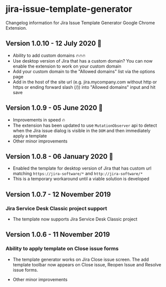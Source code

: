 # jira-issue-template-generator

Changelog information for Jira Issue Template Generator Google Chrome Extension.

## Version 1.0.10 - 12 July 2020 🎉

- Ability to add custom domains 🔥🔥🔥
- Use desktop version of Jira that has a custom domain? You can now enable the extension to work on your custom domain
- Add your custom domain to the "Allowed domains" list via the options page
- Add in the host of the site url (e.g. jira.mycompany.com without http or https or ending forward slash (/)) into "Allowed domains" input and hit save

## Version 1.0.9 - 05 June 2020 🎉

- Improvements in speed 🔥
- The extension has been updated to use `MutationObserver` api to detect when the Jira issue dialog is visible in the `DOM` and then immediately apply a template 
- Other minor improvements

## Version 1.0.8 - 06 January 2020 🎉

- Enabled the template for desktop version of Jira that has custom url matching `https://jira-software/*` and `http://jira-software/*`
- This is a temporary workaround until a viable solution is developed


## Version 1.0.7 - 12 November 2019

### Jira Service Desk Classic project support

- The template now supports Jira Service Desk Classic project

## Version 1.0.6 - 11 November 2019

### Ability to apply template on Close issue forms

- The template generator works on Jira Close issue screen. The add template toolbar now appears on Close issue, Reopen Issue and Resolve issue forms. 
  
- Other minor improvements
